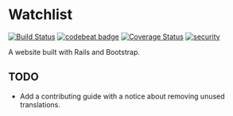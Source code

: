 # Watchlist
[![Build Status](https://semaphoreci.com/api/v1/kostya-d/watchlist/branches/master/shields_badge.svg)](https://semaphoreci.com/kostya-d/watchlist)
[![codebeat badge](https://codebeat.co/badges/ae60cb8d-8aeb-4177-b535-1e53b9097c64)](https://codebeat.co/projects/github-com-kostyadubinin-watchlist)
[![Coverage Status](https://img.shields.io/coveralls/kostyadubinin/watchlist/master.svg)](https://coveralls.io/github/kostyadubinin/watchlist?branch=master)
[![security](https://hakiri.io/github/kostyadubinin/watchlist/master.svg)](https://hakiri.io/github/kostyadubinin/watchlist/master)


A website built with Rails and Bootstrap.

## TODO

* Add a contributing guide with a notice about removing unused translations.
